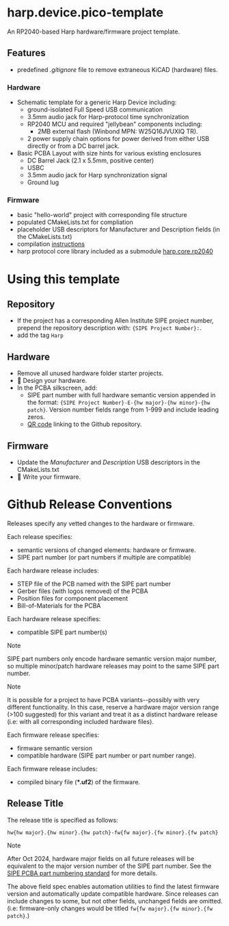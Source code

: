 # harp.device.pico-template

An RP2040-based Harp hardware/firmware project template.

## Features
* predefined *.gitignore* file to remove extraneous KiCAD (hardware) files.
### Hardware
* Schematic template for a generic Harp Device including:
  * ground-isolated Full Speed USB communication
  * 3.5mm audio jack for Harp-protocol time synchronization
  * RP2040 MCU and required "jellybean" components including:
    * 2MB external flash (Winbond MPN: W25Q16JVUXIQ TR).
  * 2 power supply chain options for power derived from either USB directly or from a DC barrel jack.
* Basic PCBA Layout with size hints for various existing enclosures
  * DC Barrel Jack (2.1 x 5.5mm, positive center)
  * USBC
  * 3.5mm audio jack for Harp synchronization signal
  * Ground lug
### Firmware
* basic "hello-world" project with corresponding file structure
* populated CMakeLists.txt for compliation
* placeholder USB descriptors for Manufacturer and Description fields (in the CMakeLists.txt)
* compilation [instructions](./firmware/README.md)
* harp protocol core library included as a submodule [harp.core.rp2040](https://github.com/AllenNeuralDynamics/harp.core.rp2040)

# Using this template
## Repository
* If the project has a corresponding Allen Institute SIPE project number, prepend the repository description with: `{SIPE Project Number}:`.
* add the tag `Harp`

## Hardware
* Remove all unused hardware folder starter projects.
* 🔧 Design your hardware.
* In the PCBA silkscreen, add:
  * SIPE part number with full hardware semantic version appended in the format: `{SIPE Project Number}-E-{hw major}-{hw minor}-{hw patch}`. Version number fields range from 1-999 and include leading zeros.
  * [QR code](https://www.the-qrcode-generator.com/) linking to the Github repository.

## Firmware
* Update the *Manufacturer* and *Description* USB descriptors in the CMakeLists.txt
* 📝 Write your firmware.

# Github Release Conventions
Releases specify any vetted changes to the hardware or firmware.

Each release specifies:
* semantic versions of changed elements: hardware or firmware.
* SIPE part number (or part numbers if multiple are compatible)

Each hardware release includes:
* STEP file of the PCB named with the SIPE part number
* Gerber files (with logos removed) of the PCBA
* Position files for component placement
* Bill-of-Materials for the PCBA

Each hardware release specifies:
* compatible SIPE part number(s)

> [!NOTE]
> SIPE part numbers only encode hardware semantic version major number, so multiple minor/patch hardware releases may point to the same SIPE part number.

> [!NOTE]
> It is possible for a project to have PCBA variants--possibly with very different functionality. In this case, reserve a hardware major version range (>100 suggested) for this variant and treat it as a distinct hardware release (i.e: with all corresponding included hardware files).


Each firmware release specifies:
* firmware semantic version
* compatible hardware (SIPE part number or part number range).

Each firmware release includes:
* compiled binary file (**\*.uf2**) of the firmware.

## Release Title
The release title is specified as follows:

`hw{hw major}.{hw minor}.{hw patch}-fw{fw major}.{fw minor}.{fw patch}`

> [!NOTE]
> After Oct 2024, hardware major fields on all future releases will be equivalent to the major version number of the SIPE part number. See the [SIPE PCBA part numbering standard](https://alleninstitute.sharepoint.com/:w:/s/Instrumentation/EYsRN8q4jHJDmG5DNf-gaM0Bq418YMXollFxtB9d_NZ6pg?e=joLAvU) for more details.

The above field spec enables automation utilities to find the latest firmware version and automatically update compatible hardware. Since releases can include changes to some, but not other fields, unchanged fields are omitted. (i.e: firmware-only changes would be titled `fw{fw major}.{fw minor}.{fw patch}`.)
